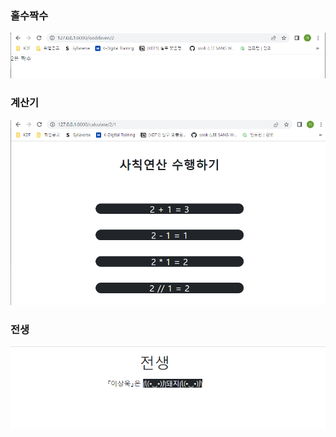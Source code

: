 ### 홀수짝수

![0926](README.assets/0926.png)



### 계산기

![0926_1](README.assets/0926_1.png)



### 전생

![0926_2](README.assets/0926_2.png)